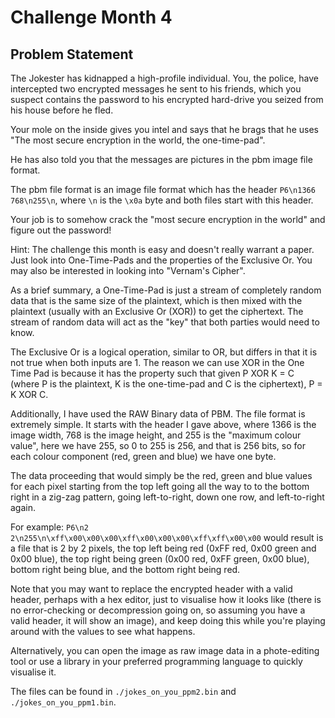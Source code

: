 # Challenge Month 4

## Problem Statement
The Jokester has kidnapped a high-profile individual.
You, the police, have intercepted two encrypted messages he sent 
to his friends, which you suspect contains the password to his
encrypted hard-drive you seized from his house before he fled.

Your mole on the inside gives you intel and says that he brags
that he uses "The most secure encryption in the world, the one-time-pad".

He has also told you that the messages are pictures in the pbm image file format.

The pbm file format is an image file format which has the header
`P6\n1366 768\n255\n`, where `\n` is the `\x0a` byte and both files start with this header.

Your job is to somehow crack the "most secure encryption in the world"
and figure out the password!

Hint: The challenge this month is easy and doesn't really warrant a paper. Just look into One-Time-Pads and the properties of the Exclusive Or. You may also be interested in looking into "Vernam's Cipher".

As a brief summary, a One-Time-Pad is just a stream of completely random
data that is the same size of the plaintext, which is then mixed with the plaintext (usually with an Exclusive Or (XOR)) to get the ciphertext. The
stream of random data will act as the "key" that both parties would need
to know.

The Exclusive Or is a logical operation, similar to OR, but differs in that 
it is not true when both inputs are 1. The reason we can use XOR in the
One Time Pad is because it has the property such that given P XOR K = C 
(where P is the plaintext, K is the one-time-pad and C is the ciphertext),
P = K XOR C.

Additionally, I have used the RAW Binary data of PBM. The file format is 
extremely simple. It starts with the header I gave above, where 1366 is the image width, 768 is the image height, and 255 is the "maximum colour value", here we have 255, so 0 to 255 is 256, and that is 256 bits, so for each colour component (red, green and blue) we have one byte.

The data proceeding that would simply be the red, green and blue values for
each pixel starting from the top left going all the way to to the bottom right
in a zig-zag pattern, going left-to-right, down one row, and left-to-right again.

For example: 
`P6\n2 2\n255\n\xff\x00\x00\x00\xff\x00\x00\x00\xff\xff\x00\x00` would
result is a file that is 2 by 2 pixels, the top left being red (0xFF red, 0x00 green and 0x00 blue), the top right
being green (0x00 red, 0xFF green, 0x00 blue), bottom right being blue, and the bottom right being red.

Note that you may want to replace the encrypted header with a valid header, perhaps with a hex editor,
just to visualise how it looks like (there is no error-checking or decompression going on, so assuming you have a valid header, it will show an image), and keep doing this while you're playing around with the values to see what happens.

Alternatively, you can open the image as raw image data in a phote-editing tool or use a library in your preferred programming language to quickly visualise it.

The files can be found in `./jokes_on_you_ppm2.bin` and `./jokes_on_you_ppm1.bin`.
